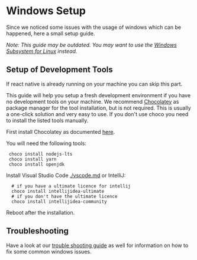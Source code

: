 # Windows Setup

Since we noticed some issues with the usage of windows which can be happened, here a small setup guide.

*Note: This guide may be outdated. You may want to use the [Windows Subsystem for Linux](./wsl-setup.md) instead.*

## Setup of Development Tools

If react native is already running on your machine you can skip this part.

This guide will help you setup a fresh development environment if you have no development tools on your machine.
We recommend [Chocolatey](https://chocolatey.org/) as package manager for the tool installation, but is not required. 
This is usually a one-click solution and very easy to use. If you don't use choco you need to install the listed tools manually.

First install Chocolatey as documented [here](https://chocolatey.org/install).

You will need the following tools:
 ````shell script
  choco install nodejs-lts
  choco install yarn
  choco install openjdk
````
Install Visual Studio Code [./vscode.md](./vscode.md) or IntelliJ:
````
  # if you have a ultimate licence for intellij
  choco install intellijidea-ultimate
  # if you don't have the ultimate licence
  choco install intellijidea-community
````

Reboot after the installation.

## Troubleshooting

Have a look at our [trouble shooting guide](docs/troubleshooting.md) as well for information on how to fix some common windows issues.
